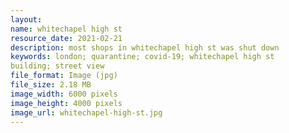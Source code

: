 ```yaml
---
layout: 
name: whitechapel high st
resource_date: 2021-02-21
description: most shops in whitechapel high st was shut down
keywords: london; quarantine; covid-19; whitechapel high st
building; street view
file_format: Image (jpg)
file_size: 2.18 MB
image_width: 6000 pixels
image_height: 4000 pixels
image_url: whitechapel-high-st.jpg
---
```


